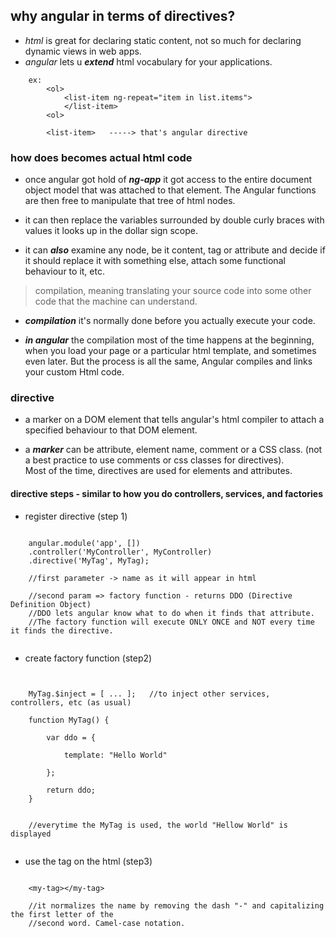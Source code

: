 ## why angular in terms of directives?

- _html_ is great for declaring static content, not so much for declaring dynamic views in web apps.
- _angular_ lets u ***extend*** html vocabulary for your applications.

```
	ex:
		<ol>
			<list-item ng-repeat="item in list.items">
			</list-item>
		<ol>

		<list-item>   -----> that's angular directive

```

### how does ***<list-item>*** becomes actual html code

- once angular got hold of ***ng-app*** it got access to the entire document object model that was
  attached to that element. The Angular functions are then free to manipulate that tree of html nodes.

- it can then replace the variables surrounded by double curly braces with values it looks up in the
  dollar sign scope.

- it can ***also*** examine any node, be it content, tag or attribute and decide if it should replace it
  with something else, attach some functional behaviour to it, etc.

> compilation, meaning translating your source code into some other code that the machine can understand.

- ***compilation*** it's normally done before you actually execute your code.

- ***in angular*** the compilation most of the time happens at the beginning, when you load your page or
  a particular html template, and sometimes even later. But the process is all the same, Angular compiles and links your custom Html code.

### directive

- a marker on a DOM element that tells angular's html compiler to attach a specified behaviour to that 
  DOM element.

- a ***marker*** can be attribute, element name, comment or a CSS class. (not a best practice to use
  comments or css classes for directives).    
  Most of the time, directives are used for elements and attributes.

#### directive steps - similar to how you do controllers, services, and factories

- register directive (step 1)

```
	
	angular.module('app', [])
	.controller('MyController', MyController)
	.directive('MyTag', MyTag);

	//first parameter -> name as it will appear in html

	//second param => factory function - returns DDO (Directive Definition Object)
	//DDO lets angular know what to do when it finds that attribute.
	//The factory function will execute ONLY ONCE and NOT every time it finds the directive.


```

- create factory function (step2)

```
	

	MyTag.$inject = [ ... ];   //to inject other services, controllers, etc (as usual)

	function MyTag() {

		var ddo = {

			template: "Hello World"

		};

		return ddo; 
	}


	//everytime the MyTag is used, the world "Hellow World" is displayed


```



- use the tag on the html (step3)


```
	
	<my-tag></my-tag>

	//it normalizes the name by removing the dash "-" and capitalizing the first letter of the
	//second word. Camel-case notation.

```






















